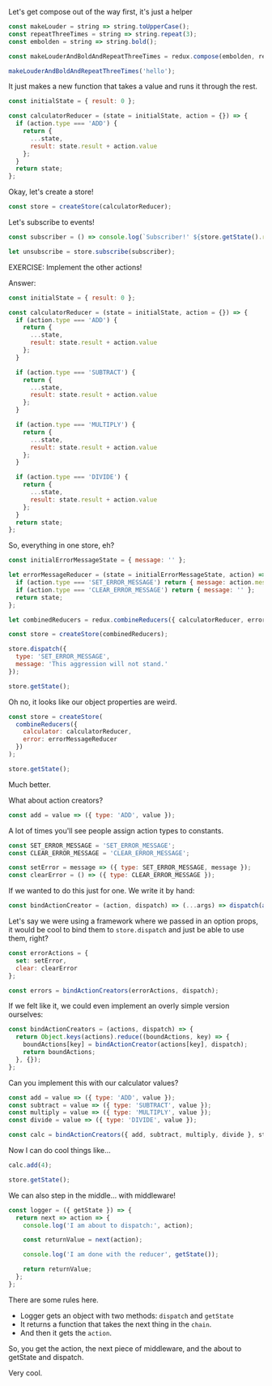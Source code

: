 Let's get compose out of the way first, it's just a helper

```js
const makeLouder = string => string.toUpperCase();
const repeatThreeTimes = string => string.repeat(3);
const embolden = string => string.bold();

const makeLouderAndBoldAndRepeatThreeTimes = redux.compose(embolden, repeatThreeTimes, makeLouder);

makeLouderAndBoldAndRepeatThreeTimes('hello');
```

It just makes a new function that takes a value and runs it through the rest.

```js
const initialState = { result: 0 };

const calculatorReducer = (state = initialState, action = {}) => {
  if (action.type === 'ADD') {
    return {
      ...state,
      result: state.result + action.value
    };
  }
  return state;
};
```

Okay, let's create a store!

```js
const store = createStore(calculatorReducer);
```

Let's subscribe to events!

```js
const subscriber = () => console.log(`Subscriber!' ${store.getState().result}`);

let unsubscribe = store.subscribe(subscriber);
```

EXERCISE: Implement the other actions!

Answer:

```js
const initialState = { result: 0 };

const calculatorReducer = (state = initialState, action = {}) => {
  if (action.type === 'ADD') {
    return {
      ...state,
      result: state.result + action.value
    };
  }

  if (action.type === 'SUBTRACT') {
    return {
      ...state,
      result: state.result + action.value
    };
  }

  if (action.type === 'MULTIPLY') {
    return {
      ...state,
      result: state.result + action.value
    };
  }

  if (action.type === 'DIVIDE') {
    return {
      ...state,
      result: state.result + action.value
    };
  }
  return state;
};
```

So, everything in one store, eh?

```js
const initialErrorMessageState = { message: '' };

let errorMessageReducer = (state = initialErrorMessageState, action) => {
  if (action.type === 'SET_ERROR_MESSAGE') return { message: action.message };
  if (action.type === 'CLEAR_ERROR_MESSAGE') return { message: '' };
  return state;
};

let combinedReducers = redux.combineReducers({ calculatorReducer, errorMessageReducer });

const store = createStore(combinedReducers);

store.dispatch({
  type: 'SET_ERROR_MESSAGE',
  message: 'This aggression will not stand.'
});

store.getState();
```

Oh no, it looks like our object properties are weird.

```js
const store = createStore(
  combineReducers({
    calculator: calculatorReducer,
    error: errorMessageReducer
  })
);

store.getState();
```

Much better.

What about action creators?

```js
const add = value => ({ type: 'ADD', value });
```

A lot of times you'll see people assign action types to constants.

```js
const SET_ERROR_MESSAGE = 'SET_ERROR_MESSAGE';
const CLEAR_ERROR_MESSAGE = 'CLEAR_ERROR_MESSAGE';

const setError = message => ({ type: SET_ERROR_MESSAGE, message });
const clearError = () => ({ type: CLEAR_ERROR_MESSAGE });
```

If we wanted to do this just for one. We write it by hand:

```js
const bindActionCreator = (action, dispatch) => (...args) => dispatch(action(...args));
```

Let's say we were using a framework where we passed in an option props, it would be cool to bind them to `store.dispatch` and just be able to use them, right?

```js
const errorActions = {
  set: setError,
  clear: clearError
};

const errors = bindActionCreators(errorActions, dispatch);
```

If we felt like it, we could even implement an overly simple version ourselves:

```js
const bindActionCreators = (actions, dispatch) => {
  return Object.keys(actions).reduce((boundActions, key) => {
    boundActions[key] = bindActionCreator(actions[key], dispatch);
    return boundActions;
  }, {});
};
```

Can you implement this with our calculator values?

```js
const add = value => ({ type: 'ADD', value });
const subtract = value => ({ type: 'SUBTRACT', value });
const multiply = value => ({ type: 'MULTIPLY', value });
const divide = value => ({ type: 'DIVIDE', value });

const calc = bindActionCreators({ add, subtract, multiply, divide }, store.dispatch);
```

Now I can do cool things like…

```js
calc.add(4);

store.getState();
```

We can also step in the middle… with middleware!

```js
const logger = ({ getState }) => {
  return next => action => {
    console.log('I am about to dispatch:', action);

    const returnValue = next(action);

    console.log('I am done with the reducer', getState());

    return returnValue;
  };
};
```

There are some rules here.

- Logger gets an object with two methods: `dispatch` and `getState`
- It returns a function that takes the next thing in the `chain`.
- And then it gets the `action`.

So, you get the action, the next piece of middleware, and the about to getState and dispatch.

Very cool.
